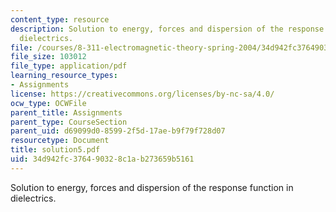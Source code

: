 ```yaml
---
content_type: resource
description: Solution to energy, forces and dispersion of the response function in
  dielectrics.
file: /courses/8-311-electromagnetic-theory-spring-2004/34d942fc376490328c1ab273659b5161_solution5.pdf
file_size: 103012
file_type: application/pdf
learning_resource_types:
- Assignments
license: https://creativecommons.org/licenses/by-nc-sa/4.0/
ocw_type: OCWFile
parent_title: Assignments
parent_type: CourseSection
parent_uid: d69099d0-8599-2f5d-17ae-b9f79f728d07
resourcetype: Document
title: solution5.pdf
uid: 34d942fc-3764-9032-8c1a-b273659b5161
---
```

Solution to energy, forces and dispersion of the response function in dielectrics.